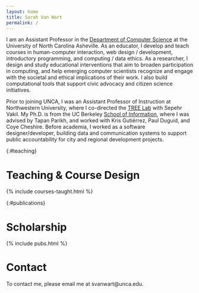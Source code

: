 ```yaml
---
layout: home
title: Sarah Van Wart
permalink: /
---
```


I am an Assistant Professor in the <a href="https://cs.unca.edu/">Department of Computer Science</a> at the University of North Carolina Asheville. As an educator, I develop and teach courses in human-computer interaction, web design / development, introductory programming, and computing / data ethics. 
As a researcher, I design and study educational interventions that aim to broaden participation in computing, and help emerging computer scientists recognize and engage with the societal and ethical implications of their work. I also build computational tools that support civic advocacy and citizen science initiatives.

Prior to joining UNCA, I was an Assistant Professor of Instruction at Northwestern University, where I co-directed the <a href="https://tree.northwestern.edu">TREE Lab</a> with Sepehr Vakil. My Ph.D. is from the UC Berkeley <a href="https://www.ischool.berkeley.edu/">School of Information</a>, where I was advised by Tapan Parikh, and worked with Kris Gutiérrez, Paul Duguid, and Coye Cheshire. Before academia, I worked as a software designer/developer, building data and communication systems to support public accountability for city and regional development projects.

{:#teaching}
# Teaching & Course Design

{% include courses-taught.html %}

{:#publications}
# Scholarship
{% include pubs.html %}



<h1 id="contact">Contact</h1>
<section class="contact">
<p>
    To contact me, please email me at svanwart@unca.edu.
</p>

</section>

